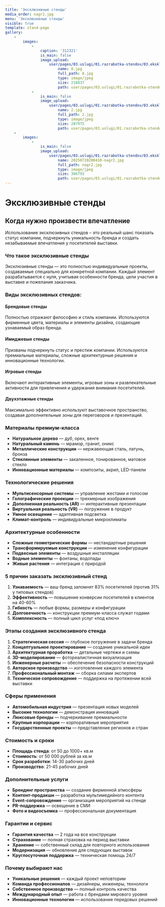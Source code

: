 ```yaml
---
title: 'Эксклюзивные стенды'
media_order: nagr2.jpg
menu: 'Эксклюзивные стенды'
visible: true
template: stand-page
gallery:
    -
        images:
            -
                caption: '312321'
                is_main: false
                image_upload:
                    user/pages/03.uslugi/01.razrabotka-stendov/03.ekskluziv/8.jpg:
                        name: 8.jpg
                        full_path: 8.jpg
                        type: image/jpeg
                        size: 218837
                        path: user/pages/03.uslugi/01.razrabotka-stendov/03.ekskluziv/8.jpg
            -
                is_main: false
                image_upload:
                    user/pages/03.uslugi/01.razrabotka-stendov/03.ekskluziv/2.jpg:
                        name: 2.jpg
                        full_path: 2.jpg
                        type: image/jpeg
                        size: 287975
                        path: user/pages/03.uslugi/01.razrabotka-stendov/03.ekskluziv/2.jpg
    -
        images:
            -
                is_main: false
                image_upload:
                    user/pages/03.uslugi/01.razrabotka-stendov/03.ekskluziv/20250720200410-nagr2.jpg:
                        name: 20250720200410-nagr2.jpg
                        full_path: nagr2.jpg
                        type: image/jpeg
                        size: 366793
                        path: user/pages/03.uslugi/01.razrabotka-stendov/03.ekskluziv/20250720200410-nagr2.jpg
---
```


# Эксклюзивные стенды

## Когда нужно произвести впечатление

Использование эксклюзивных стендов – это реальный шанс показать статус компании, подчеркнуть уникальность бренда и создать незабываемые впечатления у посетителей выставки.

### Что такое эксклюзивные стенды

Эксклюзивные стенды — это полностью индивидуальные проекты, создаваемые специально для конкретной компании. Каждый элемент разрабатывается с нуля, учитывая особенности бренда, цели участия в выставке и пожелания заказчика.

### Виды эксклюзивных стендов:

#### **Брендовые стенды**
Полностью отражают философию и стиль компании. Используются фирменные цвета, материалы и элементы дизайна, создающие узнаваемый образ бренда.

#### **Имиджевые стенды**
Призваны подчеркнуть статус и престиж компании. Используются премиальные материалы, сложные архитектурные решения и инновационные технологии.

#### **Игровые стенды**
Включают интерактивные элементы, игровые зоны и развлекательные активности для привлечения и удержания внимания посетителей.

#### **Двухэтажные стенды**
Максимально эффективно используют выставочное пространство, создавая дополнительные зоны для переговоров и презентаций.

### Материалы премиум-класса

- **Натуральное дерево** — дуб, орех, венге
- **Натуральный камень** — мрамор, гранит, оникс
- **Металлические конструкции** — нержавеющая сталь, латунь, бронза
- **Стеклянные элементы** — закаленное, тонированное, матовое стекло
- **Инновационные материалы** — композиты, акрил, LED-панели

### Технологические решения

- **Мультисенсорные системы** — управление жестами и голосом
- **Голографические проекции** — трехмерные изображения
- **Дополненная реальность (AR)** — интерактивные презентации
- **Виртуальная реальность (VR)** — погружение в продукт
- **Умное освещение** — адаптивная подсветка
- **Климат-контроль** — индивидуальные микроклиматы

### Архитектурные особенности

- **Сложные геометрические формы** — нестандартные решения
- **Трансформируемые конструкции** — изменение конфигурации
- **Подвесные элементы** — воздушные инсталляции
- **Водные элементы** — фонтаны, водопады
- **Живые растения** — интеграция с природой

### 5 причин заказать эксклюзивный стенд

1. **Узнаваемость** — ваш бренд запомнят 83% посетителей (против 31% у типовых стендов)
2. **Эффективность** — повышение конверсии посетителей в клиентов на 40-60%
3. **Гибкость** — любые формы, размеры и конфигурации
4. **Долговечность** — конструкции премиум-класса служат годами
5. **Комплексность** — полный цикл услуг «под ключ»

### Этапы создания эксклюзивного стенда

1. **Стратегическая сессия** — глубокое погружение в задачи бренда
2. **Концептуальное проектирование** — создание уникальной идеи
3. **Архитектурная проработка** — детальные чертежи и схемы
4. **3D-моделирование** — фотореалистичная визуализация
5. **Инженерные расчеты** — обеспечение безопасности конструкций
6. **Авторское производство** — изготовление каждого элемента
7. **Профессиональный монтаж** — сборка силами экспертов
8. **Техническое сопровождение** — поддержка на протяжении всей выставки

### Сферы применения

- **Автомобильная индустрия** — презентация новых моделей
- **Высокие технологии** — демонстрация инноваций
- **Люксовые бренды** — подчеркивание премиальности
- **Крупные корпорации** — корпоративные мероприятия
- **Государственные проекты** — представление регионов и стран

### Стоимость и сроки

- **Площадь стенда**: от 50 до 1000+ кв.м
- **Стоимость**: от 50 000 рублей за кв.м
- **Срок разработки**: 14-30 рабочих дней
- **Производство**: 21-45 рабочих дней

### Дополнительные услуги

- **Брендинг пространства** — создание фирменной атмосферы
- **Контент-продакшн** — разработка мультимедийного контента
- **Event-сопровождение** — организация мероприятий на стенде
- **PR-поддержка** — освещение в СМИ
- **Фото и видеосъемка** — профессиональная документация

### Гарантии и сервис

- **Гарантия качества** — 2 года на все конструкции
- **Страхование** — полная страховка на период выставки
- **Хранение** — собственный склад для повторного использования
- **Модернизация** — обновление для следующих выставок
- **Круглосуточная поддержка** — техническая помощь 24/7

### Почему выбирают нас

- **Уникальные решения** — каждый проект неповторим
- **Команда профессионалов** — дизайнеры, инженеры, технологи
- **Собственное производство** — полный контроль качества
- **Международный опыт** — работа с брендами мирового уровня
- **Инновационные технологии** — использование передовых решений 